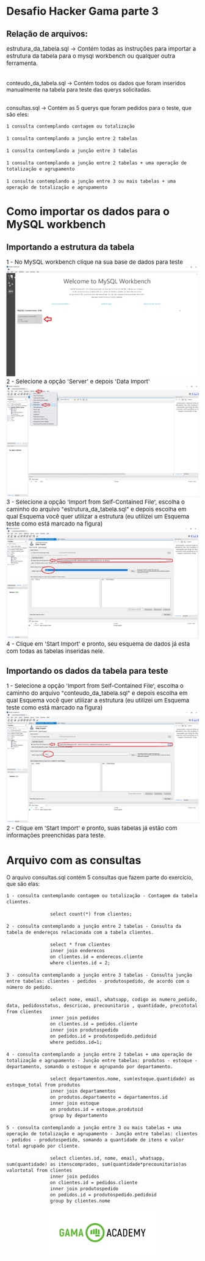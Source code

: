 <b><h1>Desafio Hacker Gama parte 3</b></h1>
<h2>Relação de arquivos:</h2>
<p style='font-size:15px'>
estrutura_da_tabela.sql -> Contém todas as instruções para importar a estrutura da tabela para o mysql workbench ou qualquer outra ferramenta. <br><br>

conteudo_da_tabela.sql -> Contém todos os dados que foram inseridos manualmente na tabela para teste das querys solicitadas. <br><br>

consultas.sql -> Contém as 5 querys que foram pedidos para o teste, que são eles:

    1 consulta contemplando contagem ou totalização

    1 consulta contemplando a junção entre 2 tabelas

    1 consulta contemplando a junção entre 3 tabelas

    1 consulta contemplando a junção entre 2 tabelas + uma operação de totalização e agrupamento

    1 consulta contemplando a junção entre 3 ou mais tabelas + uma operação de totalização e agrupamento


<h1>Como importar os dados para o MySQL workbench</h1>
<h2>Importando a estrutura da tabela</h2>
<p style='font-size:15px'>
1 - No MySQL workbench clique na sua base de dados para teste
<img src='./imgpaste/2021-05-20-20-46-19.png'>
2 - Selecione a opção 'Server' e depois 'Data Import'
<img src='./imgpaste/2021-05-20-20-59-42.png'>
3 - Selecione a opção 'Import from Self-Contained File', escolha o caminho do arquivo "estrutura_da_tabela.sql" e depois escolha em qual Esquema você quer utilizar a estrutura (eu utilizei um Esquema teste como está marcado na figura)
<img src='./imgpaste/2021-05-20-21-07-45.png'>
4 - Clique em 'Start Import' e pronto, seu esquema de dados já esta com todas as tabelas inseridas nele.

<h2>Importando os dados da tabela para teste</h2>
<p style='font-size:15px'>
1 - Selecione a opção 'Import from Self-Contained File', escolha o caminho do arquivo "conteudo_da_tabela.sql" e depois escolha em qual Esquema você quer utilizar a estrutura (eu utilizei um Esquema teste como está marcado na figura)
<img src='./imgpaste/2021-05-20-21-22-09.png'>
2 - Clique em 'Start Import' e pronto, suas tabelas já estão com informações preenchidas para teste.


<h1>Arquivo com as consultas</h1>
O arquivo consultas.sql contém 5 consultas que fazem parte do exercicio, que são elas:
    
    1 - consulta contemplando contagem ou totalização - Contagem da tabela clientes.

                    select count(*) from clientes; 

    2 - consulta contemplando a junção entre 2 tabelas - Consulta da tabela de endereços relacionada com a tabela clientes.

                    select * from clientes
                    inner join enderecos
                    on clientes.id = enderecos.cliente
                    where clientes.id = 2;

    3 - consulta contemplando a junção entre 3 tabelas - Consulta junção entre tabelas: clientes - pedidos - produtospedido, de acordo com o número do pedido.

                    select nome, email, whatsapp, codigo as numero_pedido, data, pedidosstatus, descricao, precounitario , quantidade, precototal from clientes
                    inner join pedidos 
                    on clientes.id = pedidos.cliente
                    inner join produtospedido
                    on pedidos.id = produtospedido.pedidoid
                    where pedidos.id=1;

    4 - consulta contemplando a junção entre 2 tabelas + uma operação de totalização e agrupamento - Junção entre tabelas: produtos - estoque - departamento, somando o estoque e agrupando por departamento.

                    select departamentos.nome, sum(estoque.quantidade) as estoque_total from produtos
                    inner join departamentos
                    on produtos.departamento = departamentos.id
                    inner join estoque
                    on produtos.id = estoque.produtoid
                    group by departamento

    5 - consulta contemplando a junção entre 3 ou mais tabelas + uma operação de totalização e agrupamento - Junção entre tabelas: clientes - pedidos - produtospedido, somando a quantidade de itens e valor total agrupado por cliente.  

                    select clientes.id, nome, email, whatsapp, sum(quantidade) as itenscomprados, sum(quantidade*precounitario)as valortotal from clientes
                    inner join pedidos 
                    on clientes.id = pedidos.cliente
                    inner join produtospedido
                    on pedidos.id = produtospedido.pedidoid
                    group by clientes.nome

</p>
<div style="text-align:center"><img src='./imgpaste/gamalogo.png' width='300'></div>

